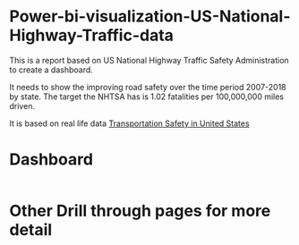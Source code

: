# Power-bi-visualization-US-National-Highway-Traffic-data

This is a report based on US National Highway Traffic Safety Administration to create a dashboard.

It needs to show the improving road safety over the time period 2007-2018 by state. The target the NHTSA has is 1.02 fatalities per 100,000,000 miles driven.

It is based on real life data <a href="https://en.wikipedia.org/wiki/Transportation_safety_in_the_United_States">Transportation Safety in United States</a>


# Dashboard

<p align="center">
<img src="">
</p>

# Other Drill through pages for more detail

<p align="center">
<img src="">
</p>

